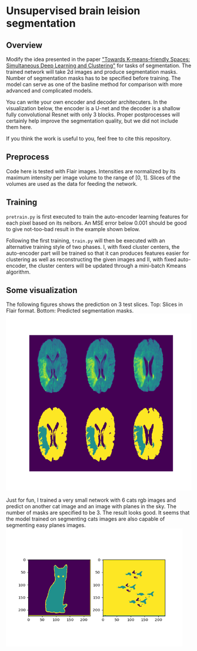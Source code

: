 # Unsupervised brain leision segmentation

## Overview
Modify the idea presented in the paper ["Towards K-means-friendly Spaces: Simultaneous Deep Learning and Clustering"](https://arxiv.org/pdf/1610.04794) for tasks of segmentation. The trained network will take 2d images and produce segmentation masks. Number of segmentation masks has to be specified before training. The model can serve as one of the basline method for comparison with more advanced and complicated models. 

You can write your own encoder and decoder architecuters. In the visualization below, the encoder is a U-net and the decoder is a shallow fully convolutional Resnet with only 3 blocks. Proper postprocesses will certainly help improve the segmentation quality, but we did not include them here.

If you think the work is useful to you, feel free to cite this repository.

## Preprocess
Code here is tested with Flair images. Intensities are normalized by its maximum intensity per image volume to the range of [0, 1]. Slices of the volumes are used as the data for feeding the network.

## Training
`pretrain.py` is first executed to train the auto-encoder learning features for each pixel based on its neibors. An MSE error below 0.001 should be good to give not-too-bad result in the example shown below.

Following the first training, `train.py` will then be executed with an alternative training style of two phases. I, with fixed cluster centers, the auto-encoder part will be trained so that it can produces features easier for clustering as well as reconstructing the given images and II, with fixed auto-encoder, the cluster centers will be updated through a mini-batch Kmeans algorithm.

## Some visualization
The following figures shows the prediction on 3 test slices. Top: Slices in Flair format. Bottom: Predicted segmentation masks.
<img src = 'segU.png' height="480" width="720"> 


Just for fun, I trained a very small network with 6 cats rgb images and predict on another cat image and an image with planes in the sky. 
The number of masks are specified to be 3. The result looks good. It seems that the model trained on segmenting cats images are also capable of segmenting easy planes images.
<img src = 'cat.png' height="320" width="480">
